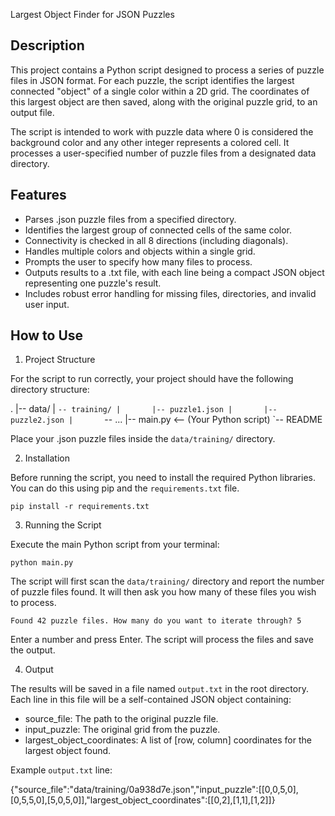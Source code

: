 Largest Object Finder for JSON Puzzles


Description
-----------

This project contains a Python script designed to process a series of puzzle files in JSON format. For each puzzle, the script identifies the largest connected "object" of a single color within a 2D grid. The coordinates of this largest object are then saved, along with the original puzzle grid, to an output file.

The script is intended to work with puzzle data where 0 is considered the background color and any other integer represents a colored cell. It processes a user-specified number of puzzle files from a designated data directory.


Features
--------

- Parses .json puzzle files from a specified directory.
- Identifies the largest group of connected cells of the same color.
- Connectivity is checked in all 8 directions (including diagonals).
- Handles multiple colors and objects within a single grid.
- Prompts the user to specify how many files to process.
- Outputs results to a .txt file, with each line being a compact JSON object representing one puzzle's result.
- Includes robust error handling for missing files, directories, and invalid user input.


How to Use
----------

1. Project Structure

For the script to run correctly, your project should have the following directory structure:

.
|-- data/
|   `-- training/
|       |-- puzzle1.json
|       |-- puzzle2.json
|       `-- ...
|-- main.py         <-- (Your Python script)
`-- README


Place your .json puzzle files inside the `data/training/` directory.


2. Installation

Before running the script, you need to install the required Python libraries. You can do this using pip and the `requirements.txt` file.

    pip install -r requirements.txt


3. Running the Script

Execute the main Python script from your terminal:

    python main.py

The script will first scan the `data/training/` directory and report the number of puzzle files found. It will then ask you how many of these files you wish to process.

    Found 42 puzzle files. How many do you want to iterate through? 5

Enter a number and press Enter. The script will process the files and save the output.


4. Output

The results will be saved in a file named `output.txt` in the root directory. Each line in this file will be a self-contained JSON object containing:
- source_file: The path to the original puzzle file.
- input_puzzle: The original grid from the puzzle.
- largest_object_coordinates: A list of [row, column] coordinates for the largest object found.


Example `output.txt` line:

{"source_file":"data/training/0a938d7e.json","input_puzzle":[[0,0,5,0],[0,5,5,0],[5,0,5,0]],"largest_object_coordinates":[[0,2],[1,1],[1,2]]}
